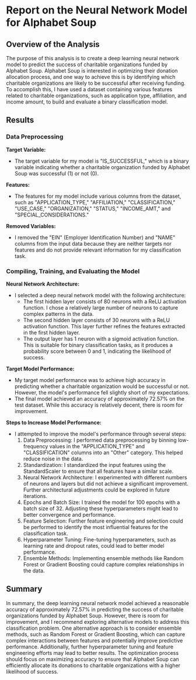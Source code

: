 # Report on the Neural Network Model for Alphabet Soup

## Overview of the Analysis

The purpose of this analysis is to create a deep learning neural network model to predict the success of charitable organizations funded by Alphabet Soup. Alphabet Soup is interested in optimizing their donation allocation process, and one way to achieve this is by identifying which charitable organizations are likely to be successful after receiving funding. To accomplish this, I have used a dataset containing various features related to charitable organizations, such as application type, affiliation, and income amount, to build and evaluate a binary classification model.

## Results

### Data Preprocessing

**Target Variable:**
- The target variable for my model is "IS_SUCCESSFUL," which is a binary variable indicating whether a charitable organization funded by Alphabet Soup was successful (1) or not (0).

**Features:**
- The features for my model include various columns from the dataset, such as "APPLICATION_TYPE," "AFFILIATION," "CLASSIFICATION," "USE_CASE," "ORGANIZATION," "STATUS," "INCOME_AMT," and "SPECIAL_CONSIDERATIONS."

**Removed Variables:**
- I removed the "EIN" (Employer Identification Number) and "NAME" columns from the input data because they are neither targets nor features and do not provide relevant information for my classification task.

### Compiling, Training, and Evaluating the Model

**Neural Network Architecture:**
- I selected a deep neural network model with the following architecture:
  - The first hidden layer consists of 80 neurons with a ReLU activation function. I chose a relatively large number of neurons to capture complex patterns in the data.
  - The second hidden layer consists of 30 neurons with a ReLU activation function. This layer further refines the features extracted in the first hidden layer.
  - The output layer has 1 neuron with a sigmoid activation function. This is suitable for binary classification tasks, as it produces a probability score between 0 and 1, indicating the likelihood of success.

**Target Model Performance:**
- My target model performance was to achieve high accuracy in predicting whether a charitable organization would be successful or not. However, the model's performance fell slightly short of my expectations.
- The final model achieved an accuracy of approximately 72.57% on the test dataset. While this accuracy is relatively decent, there is room for improvement.

**Steps to Increase Model Performance:**
- I attempted to improve the model's performance through several steps:
  1. Data Preprocessing: I performed data preprocessing by binning low-frequency values in the "APPLICATION_TYPE" and "CLASSIFICATION" columns into an "Other" category. This helped reduce noise in the data.
  2. Standardization: I standardized the input features using the StandardScaler to ensure that all features have a similar scale.
  3. Neural Network Architecture: I experimented with different numbers of neurons and layers but did not achieve a significant improvement. Further architectural adjustments could be explored in future iterations.
  4. Epochs and Batch Size: I trained the model for 100 epochs with a batch size of 32. Adjusting these hyperparameters might lead to better convergence and performance.
  5. Feature Selection: Further feature engineering and selection could be performed to identify the most influential features for the classification task.
  6. Hyperparameter Tuning: Fine-tuning hyperparameters, such as learning rate and dropout rates, could lead to better model performance.
  7. Ensemble Methods: Implementing ensemble methods like Random Forest or Gradient Boosting could capture complex relationships in the data.

## Summary

In summary, the deep learning neural network model achieved a reasonable accuracy of approximately 72.57% in predicting the success of charitable organizations funded by Alphabet Soup. However, there is room for improvement, and I recommend exploring alternative models to address this classification problem. One alternative approach is to consider ensemble methods, such as Random Forest or Gradient Boosting, which can capture complex interactions between features and potentially improve predictive performance. Additionally, further hyperparameter tuning and feature engineering efforts may lead to better results. The optimization process should focus on maximizing accuracy to ensure that Alphabet Soup can efficiently allocate its donations to charitable organizations with a higher likelihood of success.
